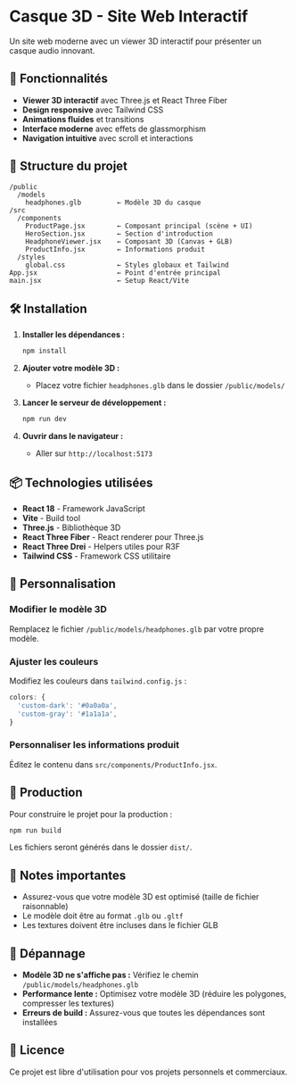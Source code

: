 # Casque 3D - Site Web Interactif

Un site web moderne avec un viewer 3D interactif pour présenter un casque audio innovant.

## 🚀 Fonctionnalités

- **Viewer 3D interactif** avec Three.js et React Three Fiber
- **Design responsive** avec Tailwind CSS
- **Animations fluides** et transitions
- **Interface moderne** avec effets de glassmorphism
- **Navigation intuitive** avec scroll et interactions

## 📁 Structure du projet

```
/public
  /models
    headphones.glb         ← Modèle 3D du casque
/src
  /components
    ProductPage.jsx        ← Composant principal (scène + UI)
    HeroSection.jsx        ← Section d'introduction
    HeadphoneViewer.jsx    ← Composant 3D (Canvas + GLB)
    ProductInfo.jsx        ← Informations produit
  /styles
    global.css             ← Styles globaux et Tailwind
App.jsx                    ← Point d'entrée principal
main.jsx                   ← Setup React/Vite
```

## 🛠️ Installation

1. **Installer les dépendances :**
   ```bash
   npm install
   ```

2. **Ajouter votre modèle 3D :**
   - Placez votre fichier `headphones.glb` dans le dossier `/public/models/`

3. **Lancer le serveur de développement :**
   ```bash
   npm run dev
   ```

4. **Ouvrir dans le navigateur :**
   - Aller sur `http://localhost:5173`

## 📦 Technologies utilisées

- **React 18** - Framework JavaScript
- **Vite** - Build tool
- **Three.js** - Bibliothèque 3D
- **React Three Fiber** - React renderer pour Three.js
- **React Three Drei** - Helpers utiles pour R3F
- **Tailwind CSS** - Framework CSS utilitaire

## 🎨 Personnalisation

### Modifier le modèle 3D
Remplacez le fichier `/public/models/headphones.glb` par votre propre modèle.

### Ajuster les couleurs
Modifiez les couleurs dans `tailwind.config.js` :

```javascript
colors: {
  'custom-dark': '#0a0a0a',
  'custom-gray': '#1a1a1a',
}
```

### Personnaliser les informations produit
Éditez le contenu dans `src/components/ProductInfo.jsx`.

## 🚀 Production

Pour construire le projet pour la production :

```bash
npm run build
```

Les fichiers seront générés dans le dossier `dist/`.

## 📝 Notes importantes

- Assurez-vous que votre modèle 3D est optimisé (taille de fichier raisonnable)
- Le modèle doit être au format `.glb` ou `.gltf`
- Les textures doivent être incluses dans le fichier GLB

## 🐛 Dépannage

- **Modèle 3D ne s'affiche pas :** Vérifiez le chemin `/public/models/headphones.glb`
- **Performance lente :** Optimisez votre modèle 3D (réduire les polygones, compresser les textures)
- **Erreurs de build :** Assurez-vous que toutes les dépendances sont installées

## 📄 Licence

Ce projet est libre d'utilisation pour vos projets personnels et commerciaux. 